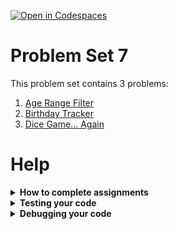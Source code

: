 [![Open in Codespaces](https://classroom.github.com/assets/launch-codespace-2972f46106e565e64193e422d61a12cf1da4916b45550586e14ef0a7c637dd04.svg)](https://classroom.github.com/open-in-codespaces?assignment_repo_id=17185329)
# Problem Set 7

This problem set contains 3 problems:
1. [Age Range Filter](assignments/age_range_filter/README.md)
2. [Birthday Tracker](assignments/birthday_tracker/README.md)
3. [Dice Game... Again](assignments/dice_game_again/README.md)

# Help

<details>
  <summary><b>How to complete assignments</b></summary>

# Finding assignments

Assignments are contained in the [assignments](assignments) directory. There is one directory per assignment. Each assignment has specific instructions in the `README.md` file in the assignment directory.

For most assignments, you will be editing the file named `main.py` in the assignment directory. The instructions will explicitly note if other files need to be edited.

# Submitting

To submit assignments:
1. Find the relevant assignment in [our Gradescope class](https://www.gradescope.com/courses/840857)
1. Choose the option to submit via GitHub
   * Find your problem set repository in the list provided
   * You will need to allow Gradescope to access your GitHub account first - it will prompt you
1. The autograder will run your tests after you submit. You can view the results in Gradescope.
   * If your tests pass when you run them yourself, but fail in Gradescope, see the "Troubleshooting" below.
1. You can resubmit as many times as you want, up to the deadline.

## Troubleshooting submission

If your tests pass when you run them, but Gradescope tests fail:
1. Open the "terminal" in VSCode (the area where your programs print to when they run)
1. Run the following commands:
```
git pull --rebase
git push origin main
```
1. Resubmit to Gradescope

If you get any errors from the terminal commands, or Gradescope tests still fail after doing this,
reach out to the course staff for help.

For other issues with the Gradescope submission process, see
[Gradescope's article on submitting coding assignments](https://guides.gradescope.com/hc/en-us/articles/21865616724749-Submitting-a-Code-assignment)

# Editing and running code

Click on `main.py` in an assignment directory to open it. You can test your code manually by clicking the `Run` button at the top left of the text editor.

<img src=".images/code_play.png" width="400" />

</details>

<details>
  <summary><b>Testing your code</b></summary>

# Testing

You can always test your code manually by clicking on the `Run` button at the top right of the editor when you have a Python file open. This will run your program, and show its output in the terminal at the bottom.

Most assignments also come with automated tests. To run them, click on the `Testing` icon on the left side of VSCode, then click the "play" button on the test or tests you want to run.

<img src=".images/running_tests.png" width="300" />

**If you submit with any automated tests failing, you will not receive full credit for the assignment.**  Part of the challenge of the assignments is to make your code generate the output the tests are expecting. If your tests are failing - even if the failure seems trivial to you - you should try to fix them before submiting. Get help from the course staff if you feel stuck!

## Input / output tests

The early assignments in this class use input/output tests. These send input to your program, and ensure that your program produces the expected output. The actual output must match the expected output (almost) exactly - only blank lines are ignored.

### Understanding input/output failures

When you run input/output tests, if they fail, a side-by-side difference of the expected and actual output are automatically shown. If you have many failures, you may want to run a single test at a time.


<img src=".images/iotest_diff.png" width="800">

If you explore the "testcases" directories under each assignment, you can see each test case. They include:
1. `input.txt`: The input sent to your program
1. `expected.txt`: The expected output
1. (after you run at least once) `actual.txt`: The actual output your program produced the last time it ran

<img src=".images/iotest_find_files.png" width="800">

</details>

<details>
  <summary><b>Debugging your code</b></summary>

## Error messages

**Actually READ your error messages!**

While certain types of mistakes will produce messages that seem completely unrelated to the actual error,
most of the time the error message tells you what is wrong, and points out the offending line.

## Debugging via prints

Adding print statements to your code is an effective (if inelegant) way to understand why your code isn't behaving the way you expect it to.

Try:

* Printing hardcoded messages at certain points in the program, to see when (or if) your program reaches those points.
* Printing out the value of variables just before a conditional, to see why the conditional isn't working the way you expect
* Printing out the value of variables just before a crash, to see why your program is dying

## Debugger

Debuggers are tools that allow you to advance through a program, step by step, and examine the state of the
program at each step. They are very powerful tools.

VSCode has a Python debugger built in!

The typical flow is:
1. Set a "breakpoint" - a breakpoint is a place in the program where the debugger will pause when it is reached.
1. Launch the debugger
1. Once code execution reaches the breakpoint, examine the state of the program,
or continue stepping through line by line.

<img src=".images/debugger_launch.png" width="800" />

<img src=".images/debugger_tour.png" width="800">

</details>
